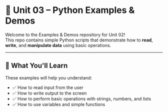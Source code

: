 # 🐍 Unit 03 – Python Examples & Demos

Welcome to the Examples & Demos repository for Unit 02!  
This repo contains simple Python scripts that demonstrate how to **read**, **write**, and **manipulate data** using basic operations.

---

## 📘 What You'll Learn

These examples will help you understand:

- ✅ How to read input from the user
- ✅ How to write output to the screen
- ✅ How to perform basic operations with strings, numbers, and lists
- ✅ How to use variables and simple functions
